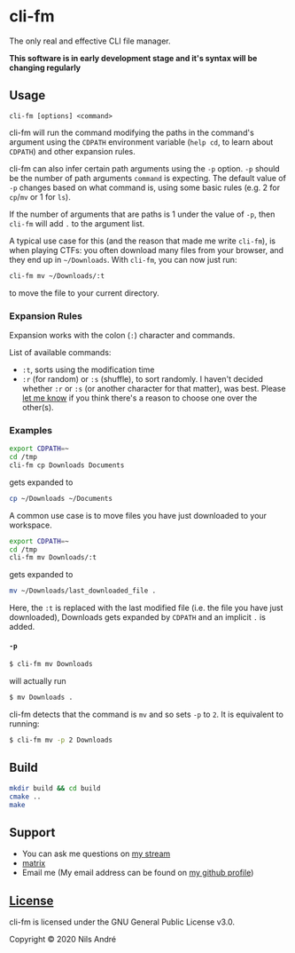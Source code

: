 # cli-fm
The only real and effective CLI file manager.

**This software is in early development stage and it's syntax will be changing
regularly**

## Usage

```
cli-fm [options] <command>
```

cli-fm will run the command modifying the paths in the command's argument using
the `CDPATH` environment variable (`help cd`, to learn about `CDPATH`) and
other expansion rules.

cli-fm can also infer certain path arguments using the `-p` option. `-p` should
be the number of path arguments `command` is expecting. The default value of
`-p` changes based on what command is, using some basic rules (e.g. 2 for
`cp`/`mv` or 1 for `ls`).

If the number of arguments that are paths is 1 under the value of `-p`, then
`cli-fm` will add `.` to the argument list.

A typical use case for this (and the reason that made me write `cli-fm`), is
when playing CTFs: you often download many files from your browser, and they end
up in `~/Downloads`. With `cli-fm`, you can now just run:

```sh
cli-fm mv ~/Downloads/:t
```

to move the file to your current directory.

### Expansion Rules

Expansion works with the colon (`:`) character and commands.

List of available commands:

* `:t`, sorts using the modification time
* `:r` (for random) or `:s` (shuffle), to sort randomly. I haven't decided
  whether `:r` or `:s` (or another character for that matter), was best. Please
  [let me know](https://github.com/NilsIrl/cli-fm/issues/4) if you think
  there's a reason to choose one over the other(s).

### Examples

```sh
export CDPATH=~
cd /tmp
cli-fm cp Downloads Documents
```

gets expanded to

```sh
cp ~/Downloads ~/Documents
```

A common use case is to move files you have just downloaded to your workspace.

```sh
export CDPATH=~
cd /tmp
cli-fm mv Downloads/:t
```

gets expanded to

```sh
mv ~/Downloads/last_downloaded_file .
```

Here, the `:t` is replaced with the last modified file (i.e. the file you have
just downloaded), Downloads gets expanded by `CDPATH` and an implicit `.` is
added.

#### `-p`

```sh
$ cli-fm mv Downloads
```

will actually run

```sh
$ mv Downloads .
```

cli-fm detects that the command is `mv` and so sets `-p` to `2`. It is
equivalent to running:

```sh
$ cli-fm mv -p 2 Downloads
```

## Build

```sh
mkdir build && cd build
cmake ..
make
```

## Support

* You can ask me questions on [my stream](https://www.twitch.tv/nilsirl)
* [matrix](https://matrix.to/#/!tLDcLvclSWOGibbnSx:matrix.org?via=matrix.org)
* Email me (My email address can be found on [my github
  profile](https://github.com/NilsIrl/))

## [License](LICENSE)

cli-fm is licensed under the GNU General Public License v3.0.

Copyright © 2020 Nils André
